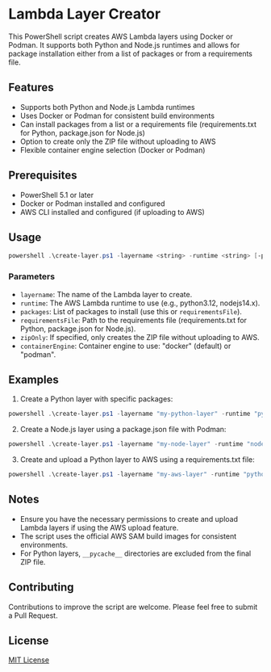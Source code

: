 # Lambda Layer Creator

This PowerShell script creates AWS Lambda layers using Docker or Podman. It supports both Python and Node.js runtimes and allows for package installation either from a list of packages or from a requirements file.

## Features

- Supports both Python and Node.js Lambda runtimes
- Uses Docker or Podman for consistent build environments
- Can install packages from a list or a requirements file (requirements.txt for Python, package.json for Node.js)
- Option to create only the ZIP file without uploading to AWS
- Flexible container engine selection (Docker or Podman)

## Prerequisites

- PowerShell 5.1 or later
- Docker or Podman installed and configured
- AWS CLI installed and configured (if uploading to AWS)

## Usage

```powershell
powershell .\create-layer.ps1 -layername <string> -runtime <string> [-packages <string[]>] [-requirementsFile <string>] [-zipOnly] [-containerEngine <string>]
```

### Parameters

- `layername`: The name of the Lambda layer to create.
- `runtime`: The AWS Lambda runtime to use (e.g., python3.12, nodejs14.x).
- `packages`: List of packages to install (use this or `requirementsFile`).
- `requirementsFile`: Path to the requirements file (requirements.txt for Python, package.json for Node.js).
- `zipOnly`: If specified, only creates the ZIP file without uploading to AWS.
- `containerEngine`: Container engine to use: "docker" (default) or "podman".

## Examples

1. Create a Python layer with specific packages:

```powershell
powershell .\create-layer.ps1 -layername "my-python-layer" -runtime "python3.12" -packages "fastapi","mangum","python-jose" -zipOnly
```

2. Create a Node.js layer using a package.json file with Podman:
   
```powershell
powershell .\create-layer.ps1 -layername "my-node-layer" -runtime "nodejs14.x" -requirementsFile "path/to/package.json" -containerEngine podman
```

3. Create and upload a Python layer to AWS using a requirements.txt file:
```powershell
powershell .\create-layer.ps1 -layername "my-aws-layer" -runtime "python3.11" -requirementsFile "path/to/requirements.txt"
```

## Notes

- Ensure you have the necessary permissions to create and upload Lambda layers if using the AWS upload feature.
- The script uses the official AWS SAM build images for consistent environments.
- For Python layers, `__pycache__` directories are excluded from the final ZIP file.

## Contributing

Contributions to improve the script are welcome. Please feel free to submit a Pull Request.

## License

[MIT License](LICENSE)
